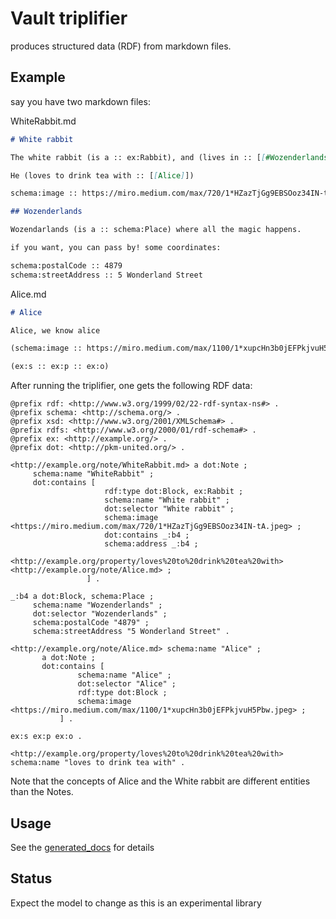 # Vault triplifier

produces structured data (RDF) from markdown files.

## Example

say you have two markdown files:

WhiteRabbit.md

```markdown
# White rabbit

The white rabbit (is a :: ex:Rabbit), and (lives in :: [[#Wozenderlands]]).

He (loves to drink tea with :: [[Alice]])

schema:image :: https://miro.medium.com/max/720/1*HZazTjGg9EBSOoz34IN-tA.jpeg

## Wozenderlands

Wozendarlands (is a :: schema:Place) where all the magic happens.

if you want, you can pass by! some coordinates:

schema:postalCode :: 4879
schema:streetAddress :: 5 Wonderland Street
```

Alice.md

```markdown
# Alice

Alice, we know alice

(schema:image :: https://miro.medium.com/max/1100/1*xupcHn3b0jEFPkjvuH5Pbw.jpeg)

(ex:s :: ex:p :: ex:o)
```

After running the triplifier, one gets the following RDF data:

```turtle
@prefix rdf: <http://www.w3.org/1999/02/22-rdf-syntax-ns#> .
@prefix schema: <http://schema.org/> .
@prefix xsd: <http://www.w3.org/2001/XMLSchema#> .
@prefix rdfs: <http://www.w3.org/2000/01/rdf-schema#> .
@prefix ex: <http://example.org/> .
@prefix dot: <http://pkm-united.org/> .

<http://example.org/note/WhiteRabbit.md> a dot:Note ;
     schema:name "WhiteRabbit" ;
     dot:contains [  
                     rdf:type dot:Block, ex:Rabbit ;
                     schema:name "White rabbit" ;
                     dot:selector "White rabbit" ;
                     schema:image <https://miro.medium.com/max/720/1*HZazTjGg9EBSOoz34IN-tA.jpeg> ;
                     dot:contains _:b4 ;
                     schema:address _:b4 ;
                     <http://example.org/property/loves%20to%20drink%20tea%20with> <http://example.org/note/Alice.md> ;
                 ] .

_:b4 a dot:Block, schema:Place ;
     schema:name "Wozenderlands" ;
     dot:selector "Wozenderlands" ;
     schema:postalCode "4879" ;
     schema:streetAddress "5 Wonderland Street" .

<http://example.org/note/Alice.md> schema:name "Alice" ;
       a dot:Note ;
       dot:contains [
               schema:name "Alice" ;
               dot:selector "Alice" ;
               rdf:type dot:Block ;
               schema:image <https://miro.medium.com/max/1100/1*xupcHn3b0jEFPkjvuH5Pbw.jpeg> ;
           ] .

ex:s ex:p ex:o .

<http://example.org/property/loves%20to%20drink%20tea%20with> schema:name "loves to drink tea with" .
```

Note that the concepts of Alice and the White rabbit are different entities than the Notes.
## Usage

See the [generated_docs](./generated_docs.md) for details

## Status

Expect the model to change as this is an experimental library
